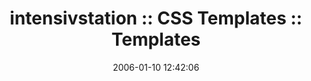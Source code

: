 ---
date: 2006-01-10 12:42:06
link:
  source: delicious
  source_url: https://del.icio.us/roytang
  text: 'intensivstation :: CSS Templates :: Templates'
  url: http://www.intensivstation.ch/en/templates/
slug: intensivstation-css-templates-templates
source: delicious
tags:
- css
- web-development
- broken-link
title: 'intensivstation :: CSS Templates :: Templates'
---